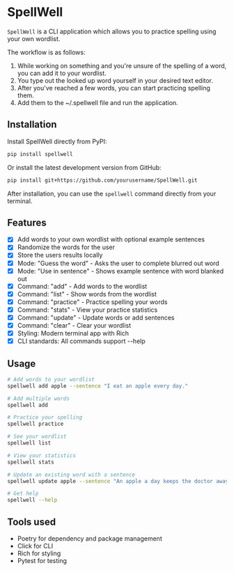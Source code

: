 # SpellWell

`SpellWell` is a CLI application which allows you to practice spelling using your own wordlist.

The workflow is as follows:

1. While working on something and you're unsure of the spelling of a word, you can add it to your wordlist.
2. You type out the looked up word yourself in your desired text editor.
3. After you've reached a few words, you can start practicing spelling them.
4. Add them to the ~/.spellwell file and run the application.

## Installation

Install SpellWell directly from PyPI:

```bash
pip install spellwell
```

Or install the latest development version from GitHub:

```bash
pip install git+https://github.com/yourusername/SpellWell.git
```

After installation, you can use the `spellwell` command directly from your terminal.

## Features

- [x] Add words to your own wordlist with optional example sentences
- [x] Randomize the words for the user
- [x] Store the users results locally
- [x] Mode: "Guess the word" - Asks the user to complete blurred out word
- [x] Mode: "Use in sentence" - Shows example sentence with word blanked out
- [x] Command: "add" - Add words to the wordlist
- [x] Command: "list" - Show words from the wordlist
- [x] Command: "practice" - Practice spelling your words
- [x] Command: "stats" - View your practice statistics
- [x] Command: "update" - Update words or add sentences
- [x] Command: "clear" - Clear your wordlist
- [x] Styling: Modern terminal app with Rich
- [x] CLI standards: All commands support --help

## Usage

```bash
# Add words to your wordlist
spellwell add apple --sentence "I eat an apple every day."

# Add multiple words
spellwell add

# Practice your spelling
spellwell practice

# See your wordlist
spellwell list

# View your statistics
spellwell stats

# Update an existing word with a sentence
spellwell update apple --sentence "An apple a day keeps the doctor away."

# Get help
spellwell --help
```

## Tools used

- Poetry for dependency and package management
- Click for CLI
- Rich for styling
- Pytest for testing
